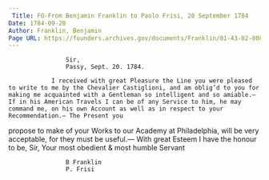 ```yaml
---
 Title: FO-From Benjamin Franklin to Paolo Frisi, 20 September 1784
Date: 1784-09-20
Author: Franklin, Benjamin
Page URL: https://founders.archives.gov/documents/Franklin/01-43-02-0081
---
```


				
					Sir,
					Passy, Sept. 20. 1784.
				
				I received with great Pleasure the Line you were pleased to write to me by the Chevalier Castiglioni, and am oblig’d to you for making me acquainted with a Gentleman so intelligent and so amiable.— If in his American Travels I can be of any Service to him, he may command me, on his own Account as well as in respect to your Recommendation.— The Present you

propose to make of your Works to our Academy at Philadelphia, will be very acceptable, for they must be useful.— With great Esteem I have the honour to be, Sir, Your most obedient & most humble Servant
				
					B Franklin
					P. Frisi
				
			
